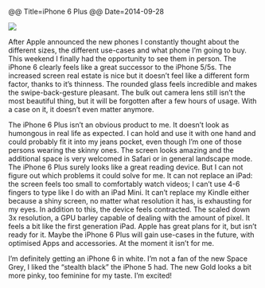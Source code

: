 @@ Title=iPhone 6 Plus
@@ Date=2014-09-28

![](/images/2014-09-28-iphone6.jpg)

After Apple announced the new phones I constantly thought about the different sizes, the different use-cases and what phone I’m going to buy. This weekend I finally had the opportunity to see them in person. The iPhone 6 clearly feels like a great successor to the iPhone 5/5s. The increased screen real estate is nice but it doesn’t feel like a different form factor, thanks to it’s thinness. The rounded glass feels incredible and makes the swipe-back-gesture pleasant. The bulk out camera lens still isn’t the most beautiful thing, but it will be forgotten after a few hours of usage. With a case on it, it doesn’t even matter anymore. 

The iPhone 6 Plus isn’t an obvious product to me. It doesn’t look as humongous in real life as expected. I can hold and use it with one hand and could probably fit it into my jeans pocket, even though I’m one of those persons wearing the skinny ones. The screen looks amazing and the additional space is very welcomed in Safari or in general landscape mode. The iPhone 6 Plus surely looks like a great reading device. But I can not figure out which problems it could solve for me. It can not replace an iPad: the screen feels too small to comfortably watch videos; I can’t use 4-6 fingers to type like I do with an iPad Mini. It can’t replace my Kindle either because a shiny screen, no matter what resolution it has, is exhausting for my eyes. In addition to this, the device feels contracted. The scaled down 3x resolution, a GPU barley capable of dealing with the amount of pixel. It feels a bit like the first generation iPad.  Apple has great plans for it, but isn’t ready for it. Maybe the iPhone 6 Plus will gain use-cases in the future, with optimised Apps and accessories. At the moment it isn’t for me.

I’m definitely getting an iPhone 6 in white. I’m not a fan of the new Space Grey, I liked the “stealth black” the iPhone 5 had. The new Gold looks a bit more pinky, too feminine for my taste. I’m excited!